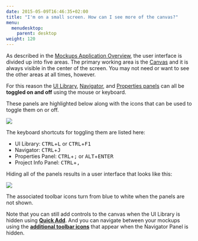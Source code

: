 ```yaml
---
date: 2015-05-09T16:46:35+02:00
title: "I'm on a small screen. How can I see more of the canvas?"
menu:
  menudesktop:
    parent: desktop
weight: 120
---
```

As described in the [Mockups Application Overview](https://docs.balsamiq.com/desktop/overview/), the user interface is divided up into five areas. The primary working area is the [Canvas](http://support.balsamiq.com/customer/portal/articles/109151#canvas) and it is always visible in the center of the screen. You may not need or want to see the other areas at all times, however.

For this reason the [UI Library](http://support.balsamiq.com/customer/portal/articles/109151#uilibrary), [Navigator](http://support.balsamiq.com/customer/portal/articles/109151#filebrowser), and [Properties panels](http://support.balsamiq.com/customer/portal/articles/109151#propertiespanel) can all be **toggled on and off** using the mouse or keyboard.

These panels are highlighted below along with the icons that can be used to toggle them on or off.

![](https://media.balsamiq.com/img/support/docs/m4d/b3/panels-toggle-on.png)

The keyboard shortcuts for toggling them are listed here:

*   UI Library: <kbd class="ctrl">CTRL</kbd>+<kbd>L</kbd> or <kbd class="ctrl">CTRL</kbd>+<kbd>F1</kbd>
*   Navigator: <kbd class="ctrl">CTRL</kbd>+<kbd>J</kbd>
*   Properties Panel: <kbd class="ctrl">CTRL</kbd>+<kbd>;</kbd> or <kbd class="alt">ALT</kbd>+<kbd>ENTER</kbd>
*   Project Info Panel: <kbd class="ctrl">CTRL</kbd>+<kbd>,</kbd>

Hiding all of the panels results in a user interface that looks like this:

![](https://media.balsamiq.com/img/support/docs/m4d/b3/panels-toggle-off.png)

The associated toolbar icons turn from blue to white when the panels are not shown.

Note that you can still add controls to the canvas when the UI Library is hidden using **[Quick Add](https://docs.balsamiq.com/desktop/overview/#the-quick-add-tool)**. And you can navigate between your mockups using the **[additional toolbar icons](http://support.balsamiq.com/customer/portal/articles/109151#appbar)** that appear when the Navigator Panel is hidden.
